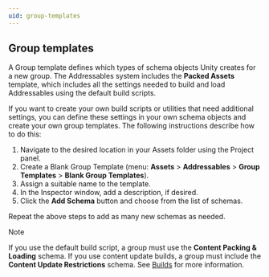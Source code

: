 ```yaml
---
uid: group-templates
---
```


## Group templates

A Group template defines which types of schema objects Unity creates for a new group. The Addressables system includes the __Packed Assets__ template, which includes all the settings needed to build and load Addressables using the default build scripts. 

If you want to create your own build scripts or utilities that need additional settings, you can define these settings in your own schema objects and create your own group templates. The following instructions describe how to do this:

1. Navigate to the desired location in your Assets folder using the Project panel.
2. Create a Blank Group Template (menu: **Assets** &gt; **Addressables** &gt; **Group Templates** &gt; **Blank Group Templates**).
3. Assign a suitable name to the template.
4. In the Inspector window, add a description, if desired.
5. Click the **Add Schema** button and choose from the list of schemas.

Repeat the above steps to add as many new schemas as needed.

> [!NOTE]
> If you use the default build script, a group must use the __Content Packing & Loading__ schema. If you use content update builds, a group must include the __Content Update Restrictions__ schema. See [Builds] for more information.

[Addressable System Settings]: xref:addressables-asset-settings
[AddressableAssetGroup]: xref:UnityEditor.AddressableAssets.Settings.AddressableAssetGroup
[AddressableAssetGroupSchema]: xref:UnityEditor.AddressableAssets.Settings.AddressableAssetGroupSchema
[Addressables Build settings]: xref:addressables-asset-settings#build
[Addressables Groups window]: xref:addressables-groups-window
[Addressables Settings]: xref:addressables-asset-settings
[Addressables system settings]: xref:addressables-asset-settings
[Analyze]: xref:addressables-analyze-tool
[Asset Load Mode]: #asset-load-mode
[AssetBundle Compression]: addressables-content-packing-and-loading-schema#assetBundle-compression
[AssetBundle compression manual page]: xref:AssetBundles-Cache
[AssetReference]: xref:addressables-asset-references
[Build scripts]: xref:addressables-builds#build-commands
[Builds]: xref:addressables-builds
[Building and running a WebGL project]: xref:webgl-building#AssetBundles
[content state file]: xref:addressables-build-artifacts#content-state-file
[Content update builds]: xref:addressables-content-update-builds
[Content Workflow: Update Restrictions]: xref:addressables-content-update-builds#settings
[Custom Inspector scripts]: xref:VariablesAndTheInspector
[Default Build Script]: xref:addressables-builds
[Event Viewer]: xref:addressables-event-viewer
[Group settings]: #addressables-group-schemas
[Group Templates]: #group-templates
[Group templates]: #group-templates
[Hosting]: xref:addressables-asset-hosting-services
[Labels]: xref:addressables-labels
[Loading Addressable assets]: xref:addressables-api-load-asset-async
[LoadAssetAsync]:  xref:UnityEngine.AddressableAssets.Addressables.LoadAssetAsync*
[LoadAssetsAsync]: xref:UnityEngine.AddressableAssets.Addressables.LoadAssetsAsync``1(System.Collections.Generic.IList{System.Object},System.Action{``0},UnityEngine.AddressableAssets.Addressables.MergeMode)
[LoadSceneMode.Single]: xref:UnityEngine.SceneManagement.LoadSceneMode.Single
[Organizing Addressable Assets]: xref:addressables-assets-development-cycle#organizing-addressable-assets
[Play Mode Scripts]: #play-mode-scripts
[Profile]: xref:addressables-profiles
[Profiles]: xref:addressables-profiles
[ProjectConfigData]: xref:UnityEditor.AddressableAssets.Settings.ProjectConfigData
[Resources.UnloadUnusedAssets]: xref:UnityEngine.Resources.UnloadUnusedAssets
[Schema]: #schemas
[settings of the group]: #addressables-group-schemas
[Synchronous Addressables]: xref:synchronous-addressables
[template]: #group-templates
[UnityWebRequestAssetBundle.GetAssetBundle]: xref:UnityEngine.Networking.UnityWebRequest.GetAssetBundle(System.String,System.UInt32)
[AssetBundle.LoadFromFileAsync]: xref:UnityEngine.AssetBundle.LoadFromFileAsync(System.String,System.UInt32,System.UInt64)
